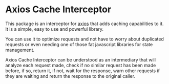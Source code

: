 # Axios Cache Interceptor

This package is an interceptor for [axios](https://axios-http.com/) that adds caching
capabilities to it. It is a simple, easy to use and powerful library.

You can use it to optimize requests and not have to worry about duplicated requests or
even needing one of those fat javascript libraries for state management.

Axios Cache Interceptor can be understood as an intermediary that will analyze each
request made, check if no similar request has been made before, if so, return it, if not,
wait for the response, warn other requests if they are waiting and return the response to
the original caller.

